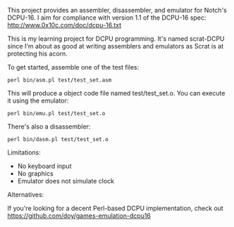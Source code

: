 This project provides an assembler, disassembler, and emulator for Notch's DCPU-16. I aim for compliance with version 1.1 of the DCPU-16 spec: http://www.0x10c.com/doc/dcpu-16.txt

This is my learning project for DCPU programming. It's named scrat-DCPU since I'm about as good at writing assemblers and emulators as Scrat is at protecting his acorn.

To get started, assemble one of the test files:

    perl bin/asm.pl test/test_set.asm
	
This will produce a object code file named test/test_set.o. You can execute it using the emulator:

    perl bin/emu.pl test/test_set.o
	
There's also a disassembler:

    perl bin/dasm.pl test/test_set.o
	
Limitations:

* No keyboard input
* No graphics
* Emulator does not simulate clock

Alternatives:

If you're looking for a decent Perl-based DCPU implementation, check out https://github.com/doy/games-emulation-dcpu16
